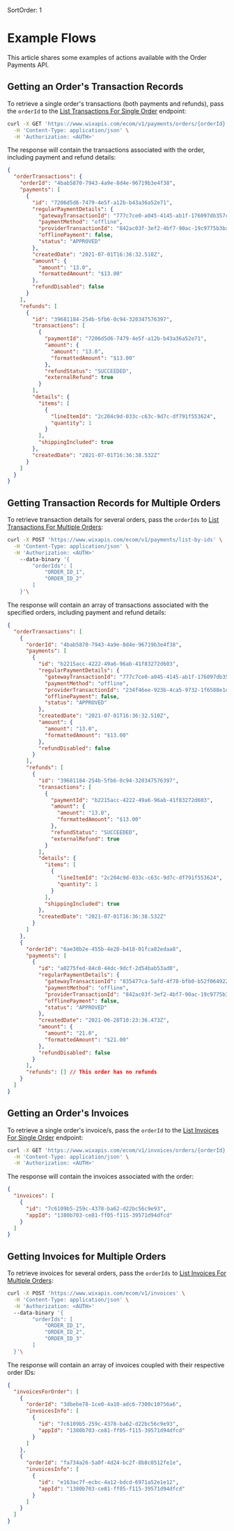 SortOrder: 1
# Example Flows

This article shares some examples of actions available with the Order Payments API.


## Getting an Order's Transaction Records

To retrieve a single order's transactions (both payments and refunds), pass the `orderId` to the [List Transactions For Single Order](hhttps://bo.wix.com/wix-docs/rest/ecommerce/order-payments/list-transactions-for-single-order) endpoint:

```sh
curl -X GET 'https://www.wixapis.com/ecom/v1/payments/orders/{orderId}' \
  -H 'Content-Type: application/json' \
  -H 'Authorization: <AUTH>'
```

The response will contain the transactions associated with the order, including payment and refund details:

```json
{
  "orderTransactions": {
    "orderId": "4bab5870-7943-4a9e-8d4e-96719b3e4f38",
    "payments": [
      {
        "id": "7206d5d6-7479-4e5f-a12b-b43a36a52e71",
        "regularPaymentDetails": {
          "gatewayTransactionId": "777c7ce0-a045-4145-ab1f-176097db357c",
          "paymentMethod": "offline",
          "providerTransactionId": "842ac03f-3ef2-4bf7-90ac-19c9775b3ba6",
          "offlinePayment": false,
          "status": "APPROVED"
        },
        "createdDate": "2021-07-01T16:36:32.510Z",
        "amount": {
          "amount": "13.0",
          "formattedAmount": "$13.00"
        },
        "refundDisabled": false
      }
    ],
    "refunds": [
      {
        "id": "39681184-254b-5fb6-0c94-320347576397",
        "transactions": [
          {
            "paymentId": "7206d5d6-7479-4e5f-a12b-b43a36a52e71",
            "amount": {
              "amount": "13.0",
              "formattedAmount": "$13.00"
            },
            "refundStatus": "SUCCEEDED",
            "externalRefund": true
          }
        ],
        "details": {
          "items": [
            {
              "lineItemId": "2c204c9d-033c-c63c-9d7c-df791f553624",
              "quantity": 1
            }
          ],
          "shippingIncluded": true
        },
        "createdDate": "2021-07-01T16:36:38.532Z"
      }
    ]
  }
}
```

## Getting Transaction Records for Multiple Orders

To retrieve transaction details for several orders, pass the `orderIds` to [List Transactions For Multiple Orders](https://bo.wix.com/wix-docs/rest/ecommerce/order-payments/list-transactions-for-multiple-orders):

```sh
curl -X POST 'https://www.wixapis.com/ecom/v1/payments/list-by-ids' \
  -H 'Content-Type: application/json' \
  -H 'Authorization: <AUTH>'
    --data-binary '{
        "orderIds": [
            "ORDER_ID_1",
            "ORDER_ID_2"
        ]
    }'\
```

The response will contain an array of transactions associated with the specified orders, including payment and refund details:

```json
{
  "orderTransactions": [
    {
      "orderId": "4bab5870-7943-4a9e-8d4e-96719b3e4f38",
      "payments": [
        {
          "id": "b2215acc-4222-49a6-96ab-41f83272d603",
          "regularPaymentDetails": {
            "gatewayTransactionId": "777c7ce0-a045-4145-ab1f-176097db357c",
            "paymentMethod": "offline",
            "providerTransactionId": "234f46ee-923b-4ca5-9732-1f6588e1daf3",
            "offlinePayment": false,
            "status": "APPROVED"
          },
          "createdDate": "2021-07-01T16:36:32.510Z",
          "amount": {
            "amount": "13.0",
            "formattedAmount": "$13.00"
          },
          "refundDisabled": false
        }
      ],
      "refunds": [
        {
          "id": "39681184-254b-5fb6-0c94-320347576397",
          "transactions": [
            {
              "paymentId": "b2215acc-4222-49a6-96ab-41f83272d603",
              "amount": {
                "amount": "13.0",
                "formattedAmount": "$13.00"
              },
              "refundStatus": "SUCCEEDED",
              "externalRefund": true
            }
          ],
          "details": {
            "items": [
              {
                "lineItemId": "2c204c9d-033c-c63c-9d7c-df791f553624",
                "quantity": 1
              }
            ],
            "shippingIncluded": true
          },
          "createdDate": "2021-07-01T16:36:38.532Z"
        }
      ]
    },
    {
      "orderId": "6ae38b2e-455b-4e20-b418-01fca82edaa8",
      "payments": [
        {
          "id": "a0275fed-84c0-44dc-9dcf-2d54bab53ad0",
          "regularPaymentDetails": {
            "gatewayTransactionId": "835477ca-5afd-4f78-bfb0-b52f064922e6",
            "paymentMethod": "offline",
            "providerTransactionId": "842ac03f-3ef2-4bf7-90ac-19c9775b3ba6",
            "offlinePayment": false,
            "status": "APPROVED"
          },
          "createdDate": "2021-06-28T10:23:36.473Z",
          "amount": {
            "amount": "21.0",
            "formattedAmount": "$21.00"
          },
          "refundDisabled": false
        }
      ],
      "refunds": [] // This order has no refunds
    }
  ]
}
```

## Getting an Order's Invoices

To retrieve a single order's invoice/s, pass the `orderId` to the [List Invoices For Single Order](https://bo.wix.com/wix-docs/rest/ecommerce/order-payments/list-invoices-for-single-order) endpoint:

```sh
curl -X GET 'https://www.wixapis.com/ecom/v1/invoices/orders/{orderId}' \
  -H 'Content-Type: application/json' \
  -H 'Authorization: <AUTH>'
```

The response will contain the invoices associated with the order:

```json
{
  "invoices": [
    {
      "id": "7c6109b5-259c-4378-ba62-d22bc56c9e93",
      "appId": "1380b703-ce81-ff05-f115-39571d94dfcd"
    }
  ]
}
```

## Getting Invoices for Multiple Orders

To retrieve invoices for several orders, pass the `orderIds` to [List Invoices For Multiple Orders](https://bo.wix.com/wix-docs/rest/ecommerce/order-payments/list-invoices-for-multiple-orders):

```sh
curl -X POST 'https://www.wixapis.com/ecom/v1/invoices' \
  -H 'Content-Type: application/json' \
  -H 'Authorization: <AUTH>'
  --data-binary '{
        "orderIds": [
            "ORDER_ID_1",
            "ORDER_ID_2",
            "ORDER_ID_3"
        ]
  }'\
```

The response will contain an array of invoices coupled with their respective order IDs:

```json
{
  "invoicesForOrder": [
    {
      "orderId": "3dbebe78-1ce0-4a10-adc6-7300c10756a6",
      "invoicesInfo": [
        {
          "id": "7c6109b5-259c-4378-ba62-d22bc56c9e93",
          "appId": "1380b703-ce81-ff05-f115-39571d94dfcd"
        }
      ]
    },
    {
      "orderId": "fa734a26-5a0f-4d24-bc2f-8b8c0512fe1e",
      "invoicesInfo": [
        {
          "id": "e163ac7f-ecbc-4a12-bdcd-6971a52e1e12",
          "appId": "1380b703-ce81-ff05-f115-39571d94dfcd"
        }
      ]
    }
  ]
}
```